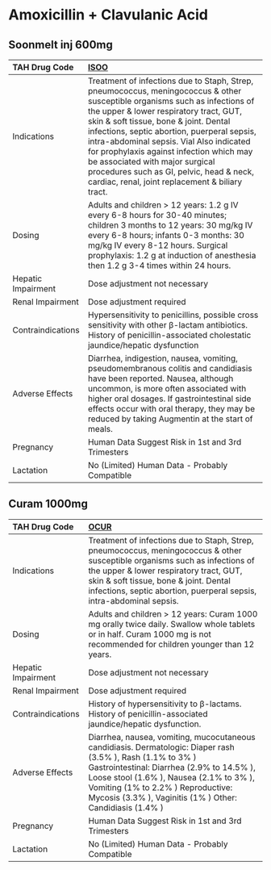 # Amoxicillin + Clavulanic Acid

## Soonmelt inj 600mg

| TAH Drug Code      | [ISOO](https://www.tahsda.org.tw/drugs/hissearch.php?drug_code=ISOO)                                                                                                                                                                                                                                                                                                                                                                                                                    |
|:-------------------|:----------------------------------------------------------------------------------------------------------------------------------------------------------------------------------------------------------------------------------------------------------------------------------------------------------------------------------------------------------------------------------------------------------------------------------------------------------------------------------------|
| Indications        | Treatment of infections due to Staph, Strep, pneumococcus, meningococcus & other susceptible organisms such as infections of the upper & lower respiratory tract, GUT, skin & soft tissue, bone & joint. Dental infections, septic abortion, puerperal sepsis, intra-abdominal sepsis. Vial Also indicated for prophylaxis against infection which may be associated with major surgical procedures such as GI, pelvic, head & neck, cardiac, renal, joint replacement & biliary tract. |
| Dosing             | Adults and children > 12 years: 1.2 g IV every 6-8 hours for 30-40 minutes; children 3 months to 12 years: 30 mg/kg IV every 6-8 hours; infants 0-3 months: 30 mg/kg IV every 8-12 hours. Surgical prophylaxis: 1.2 g at induction of anesthesia then 1.2 g 3-4 times within 24 hours.                                                                                                                                                                                                  |
| Hepatic Impairment | Dose adjustment not necessary                                                                                                                                                                                                                                                                                                                                                                                                                                                           |
| Renal Impairment   | Dose adjustment required                                                                                                                                                                                                                                                                                                                                                                                                                                                                |
| Contraindications  | Hypersensitivity to penicillins, possible cross sensitivity with other β-lactam antibiotics. History of penicillin-associated cholestatic jaundice/hepatic dysfunction                                                                                                                                                                                                                                                                                                                  |
| Adverse Effects    | Diarrhea, indigestion, nausea, vomiting, pseudomembranous colitis and candidiasis have been reported. Nausea, although uncommon, is more often associated with higher oral dosages. If gastrointestinal side effects occur with oral therapy, they may be reduced by taking Augmentin at the start of meals.                                                                                                                                                                            |
| Pregnancy          | Human Data Suggest Risk in 1st and 3rd Trimesters                                                                                                                                                                                                                                                                                                                                                                                                                                       |
| Lactation          | No (Limited) Human Data - Probably Compatible                                                                                                                                                                                                                                                                                                                                                                                                                                           |

## Curam 1000mg

| TAH Drug Code      | [OCUR](https://www.tahsda.org.tw/drugs/hissearch.php?drug_code=OCUR)                                                                                                                                                                                                                                  |
|:-------------------|:------------------------------------------------------------------------------------------------------------------------------------------------------------------------------------------------------------------------------------------------------------------------------------------------------|
| Indications        | Treatment of infections due to Staph, Strep, pneumococcus, meningococcus & other susceptible organisms such as infections of the upper & lower respiratory tract, GUT, skin & soft tissue, bone & joint. Dental infections, septic abortion, puerperal sepsis, intra-abdominal sepsis.                |
| Dosing             | Adults and children > 12 years: Curam 1000 mg orally twice daily. Swallow whole tablets or in half. Curam 1000 mg is not recommended for children younger than 12 years.                                                                                                                              |
| Hepatic Impairment | Dose adjustment not necessary                                                                                                                                                                                                                                                                         |
| Renal Impairment   | Dose adjustment required                                                                                                                                                                                                                                                                              |
| Contraindications  | History of hypersensitivity to β-lactams. History of penicillin-associated jaundice/hepatic dysfunction.                                                                                                                                                                                              |
| Adverse Effects    | Diarrhea, nausea, vomiting, mucocutaneous candidiasis. Dermatologic: Diaper rash (3.5% ), Rash (1.1% to 3% ) Gastrointestinal: Diarrhea (2.9% to 14.5% ), Loose stool (1.6% ), Nausea (2.1% to 3% ), Vomiting (1% to 2.2% ) Reproductive: Mycosis (3.3% ), Vaginitis (1% ) Other: Candidiasis (1.4% ) |
| Pregnancy          | Human Data Suggest Risk in 1st and 3rd Trimesters                                                                                                                                                                                                                                                     |
| Lactation          | No (Limited) Human Data - Probably Compatible                                                                                                                                                                                                                                                         |

